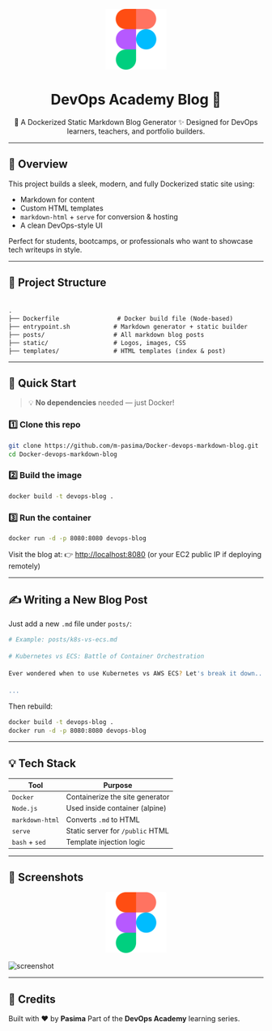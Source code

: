 
<p align="center">
  <img src="static/devops-logo.png" alt="DevOps Academy Logo" width="120"/>
</p>

<h1 align="center">DevOps Academy Blog 📘</h1>

<p align="center">
  🐳 A Dockerized Static Markdown Blog Generator  
  ✨ Designed for DevOps learners, teachers, and portfolio builders.
</p>

---

## 📌 Overview

This project builds a sleek, modern, and fully Dockerized static site using:

- Markdown for content
- Custom HTML templates
- `markdown-html` + `serve` for conversion & hosting
- A clean DevOps-style UI

Perfect for students, bootcamps, or professionals who want to showcase tech writeups in style.

---

## 📂 Project Structure

```

.
├── Dockerfile                # Docker build file (Node-based)
├── entrypoint.sh            # Markdown generator + static builder
├── posts/                   # All markdown blog posts
├── static/                  # Logos, images, CSS
├── templates/               # HTML templates (index & post)

````

---

## 🚀 Quick Start

> 💡 **No dependencies** needed — just Docker!

### 1️⃣ Clone this repo

```bash
git clone https://github.com/m-pasima/Docker-devops-markdown-blog.git
cd Docker-devops-markdown-blog
````

### 2️⃣ Build the image

```bash
docker build -t devops-blog .
```

### 3️⃣ Run the container

```bash
docker run -d -p 8080:8080 devops-blog
```

Visit the blog at:
👉 [http://localhost:8080](http://localhost:8080)
(or your EC2 public IP if deploying remotely)

---

## ✍️ Writing a New Blog Post

Just add a new `.md` file under `posts/`:

```bash
# Example: posts/k8s-vs-ecs.md

# Kubernetes vs ECS: Battle of Container Orchestration

Ever wondered when to use Kubernetes vs AWS ECS? Let's break it down...

...
```

Then rebuild:

```bash
docker build -t devops-blog .
docker run -d -p 8080:8080 devops-blog
```

---

## 💡 Tech Stack

| Tool            | Purpose                          |
| --------------- | -------------------------------- |
| `Docker`        | Containerize the site generator  |
| `Node.js`       | Used inside container (alpine)   |
| `markdown-html` | Converts `.md` to HTML           |
| `serve`         | Static server for `/public` HTML |
| `bash` + `sed`  | Template injection logic         |

---

## 📸 Screenshots

<p align="center">
  <img src="https://raw.githubusercontent.com/m-pasima/Docker-devops-markdown-blog/main/static/devops-logo.png" alt="screenshot" width="120">
</p>

![screenshot](https://via.placeholder.com/800x400?text=Blog+Screenshot+Here)

---

## 📘 Credits

Built with ❤️ by **Pasima**
Part of the **DevOps Academy** learning series.


